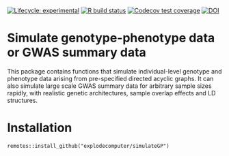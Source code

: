<!-- badges: start -->
[![Lifecycle:
experimental](https://img.shields.io/badge/lifecycle-experimental-orange.svg)](https://www.tidyverse.org/lifecycle/#experimental)
[![R build status](https://github.com/explodecomputer/simulateGP/workflows/R-CMD-check/badge.svg)](https://github.com/explodecomputer/simulateGP/actions)
[![Codecov test coverage](https://codecov.io/gh/explodecomputer/simulateGP/branch/master/graph/badge.svg)](https://codecov.io/gh/explodecomputer/simulateGP?branch=master)
[![DOI](https://zenodo.org/badge/91170950.svg)](https://zenodo.org/doi/10.5281/zenodo.10907885)
<!-- badges: end -->

# Simulate genotype-phenotype data or GWAS summary data 

This package contains functions that simulate individual-level genotype and phenotype data arising from pre-specified directed acyclic graphs. It can also simulate large scale GWAS summary data for arbitrary sample sizes rapidly, with realistic genetic architectures, sample overlap effects and LD structures.

# Installation

```
remotes::install_github("explodecomputer/simulateGP")
```
